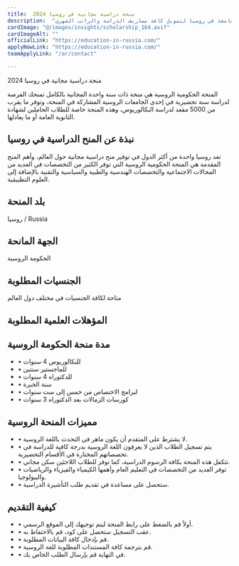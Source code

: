 ```yaml
---
title:  منحة دراسية مجانية في روسيا 2024 
description:  "فرصة ذهبية للحصول علي منحة دراسية مجانية للدراسة في أقوي جامعة في روسيا لتمويل كافة مصاريف الدراسة والراتب الشهري." 
cardImage: "@/images/insights/scholarship_164.avif" 
cardImageAlt: "" 
officialLink: "https://education-in-russia.com/" 
applyNowLink: "https://education-in-russia.com/" 
teamApplyLink: "/ar/contact"

---
```


منحة دراسية مجانية في روسيا 2024

المنحة الحكومية الروسية هي منحة ذات سنة واحدة المجانية بالكامل تمنحك الفرصة لدراسة سنة تحضيرية في إحدى الجامعات الروسية المشاركة في المنحة، وتوفر ما يقرب من 5000 مقعد لدراسة البكالوريوس، وهذه المنحة خاصة للطلاب الحاملين لشهادة الثانوية العامة أو ما يعادلها.

## نبذة عن المنح الدراسية في روسيا

تعد روسيا واحدة من أكثر الدول في توفير منح دراسية مجانية حول العالم، وأهم المنح المقدمة هي المنحة الحكومية الروسية التي توفر الكثير من التخصصات في العديد من المجالات الاجتماعية والتخصصات الهندسية والطبية والسياسية والتقنية بالإضافة إلى العلوم التطبيقية.

## بلد المنحة

روسيا / Russia

## الجهة المانحة

الحكومة الروسية

## الجنسيات المطلوبة

متاحة لكافة الجنسيات في مختلف دول العالم

## المؤهلات العلمية المطلوبة


## مدة منحة الحكومة الروسية

- • للبكالوريوس 4 سنوات
- • للماجستير سنتين
- • للدكتوراه 4 سنوات
- • سنة الخبرة
- • لبرامج الاختصاص من خمس إلى ست سنوات
- • كورسات الزمالات بعد الدكتوراه 3 سنوات

## مميزات المنحة الروسية

- • لا يشترط على المتقدم أن يكون ماهر في التحدث باللغة الروسية.
- • يتم تسجيل الطلاب الذين لا يعرفون اللغة الروسية بدرجة كافية للدراسة في تخصصاتهم المختارة في الأقسام التحضيرية.
- • تتكفل هذه المنحة بكافة الرسوم الدراسية، كما توفر للطلاب اللاجئين سكن مجاني.
- • توفر العديد من التخصصات في التعليم العام وأهمها الكيمياء والفيزياء والرياضيات والبيولوجيا.
- • ستحصل على مساعدة في تقديم طلب التأشيرة الدراسية.

## كيفية التقديم

- • أولاً قم بالضغط على رابط المنحة ليتم توجيهك إلى الموقع الرسمي.
- • عقب التسجيل ستحصل على كود، قم بالاحتفاظ به.
- • قم بإدخال كافة البيانات المطلوبة.
- • قم بترجمة كافة المستندات المطلوبة للغة الروسية.
- • في النهاية قم بإرسال الطلب الخاص بك.

